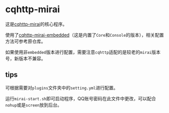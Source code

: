 # cqhttp-mirai

这是[cqhttp-mirai](https://github.com/yyuueexxiinngg/cqhttp-mirai)的核心程序。

使用了[cqhttp-mirai-embedded](https://github.com/yyuueexxiinngg/cqhttp-mirai/tree/embedded)（这是内置了`Core`和`Console`的版本），相关配置方法可参考原仓库。

如果使用非`embedded`版本进行配置，需要注意`cqhttp`适配的是较老的`mirai`版本号，新版本不兼容。

## tips

可根据需要对`plugins`文件夹中的`setting.yml`进行配置。

运行`mirai-start.sh`即可启动程序，QQ账号密码在此文件中更改，可以配合`nohup`或是`screen`放到后台。